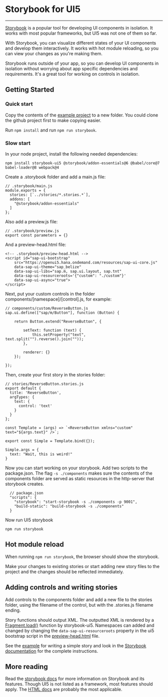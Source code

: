 # Storybook for UI5

---

[Storybook](https://storybook.js.org/) is a popular tool for developing UI components in isolation. It works with most popular frameworks, but UI5 was not one of them so far.

With Storybook, you can visualize different states of your UI components and develop them interactively. It works with hot module reloading, so you can view your changes as you're making them.

Storybook runs outside of your app, so you can develop UI components in isolation without worrying about app specific dependencies and requirements. It's a great tool for working on controls in isolation. 

## Getting Started

### Quick start

Copy the contents of the [example project](https://github.com/leon-vg/storybook-ui5/tree/master/examples/ui5-kitchen-sink) to a new folder. You could clone the github project first to make copying easier.

Run `npm install` and run `npm run storybook`.

### Slow start

In your node project, install the following needed dependencies:

```
npm install storybook-ui5 @storybook/addon-essentials@6 @babel/core@7 babel-loader@8 webpack@4
```

Create a .storybook folder and add a main.js file:

``` 
// .storybook/main.js
module.exports = {
  stories: [`../stories/*.stories.*`],
  addons: [
    "@storybook/addon-essentials"
  ]
};
```

Also add a preview.js file:

```
// .storybook/preview.js
export const parameters = {}
```

And a preview-head.html file:

```
<!-- .storybook/preview-head.html -->
<script id="sap-ui-bootstrap"
	src="https://openui5.hana.ondemand.com/resources/sap-ui-core.js"
	data-sap-ui-theme="sap_belize"
	data-sap-ui-libs="sap.m, sap.ui.layout, sap.tnt"
	data-sap-ui-resourceroots='{"custom": "./custom"}'
	data-sap-ui-async="true">
</script>
```

Next, put your custom controls in the folder components/[namespace]/[control].js, for example:
```
// components/custom/ReverseButton.js
sap.ui.define(["sap/m/Button"], function (Button) {
	
	return Button.extend("ReverseButton", {

		setText: function (text) {
			this.setProperty("text", text.split("").reverse().join(""));
		},

		renderer: {}
	});

});
```

Then, create your first story in the stories folder:

```
// stories/ReverseButton.stories.js
export default {
  title: 'ReverseButton',
  argTypes: {
    text: {
      control: 'text'
    }
  }
};

const Template = (args) => `<ReverseButton xmlns="custom" text="${args.text}" />`;

export const Simple = Template.bind({});

Simple.args = {
  text: "Wait, this is weird!"
}
````

Now you can start working on your storybook. Add two scripts to the package.json. The flag `-s ./components` makes sure the contents of the components folder are served as static resources in the http-server that storybook creates.

```
  // package.json
  "scripts": {
    "storybook": "start-storybook -s ./components -p 9001",
    "build-static": "build-storybook -s ./components"
  }
```

Now run UI5 storybook

```
npm run storybook
```

## Hot module reload

When running `npm run storybook`, the browser should show the storybook.

Make your changes to existing stories or start adding new story files to the project and the changes should be reflected immediately.

## Adding controls and writing stories

Add controls to the components folder and add a new file to the stories folder, using the filename of the control, but with the .stories.js filename ending.

Story functions should output XML. The outputted XML is rendered by a [Fragment.load()](https://github.com/leon-vg/storybook-ui5/blob/master/app/ui5/src/client/preview/render.ts#L28) function by storybook-ui5. Namespaces can added and changed by changing the `data-sap-ui-resourceroots` property in the ui5 bootstrap script in the [preview-head.html](https://github.com/leon-vg/storybook-ui5/blob/master/examples/ui5-kitchen-sink/.storybook/preview-head.html) file.

See the [example](https://github.com/leon-vg/storybook-ui5/blob/master/examples/ui5-kitchen-sink/stories/ReverseButton.stories.js) for writing a simple story and look in the [Storybook documentation](https://storybook.js.org/docs/html/writing-stories/introduction) for the complete instructions.

## More reading

Read the [storybook docs](https://storybook.js.org/) for more information on Storybook and its features. Though UI5 is not listed as a framework, most features should apply. The [HTML docs](https://storybook.js.org/docs/html/get-started/introduction) are probably the most applicable.